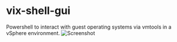 # vix-shell-gui
Powershell to interact with guest operating systems via vmtools in a vSphere environment.
![Screenshot](https://github.com/good-paste/vix-shell-gui/raw/master/virtual%20shell%20example.png)
